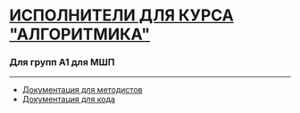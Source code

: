 # [ИСПОЛНИТЕЛИ ДЛЯ КУРСА "АЛГОРИТМИКА"](https://shpschool.github.io/algo5/)

### Для групп А1 для МШП

-----

- [Документация для методистов](https://shpschool.github.io/algo5/docs/for_methodists/)
- [Документация для кода](https://shpschool.github.io/algo5/docs/for_code/)